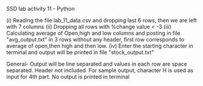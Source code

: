 SSD lab activity 11 - Python

(i) Reading the file lab_11_data.csv and dropping last 6 rows, then we are left with 7 columns
(ii) Dropping all rows with %change value < -3
(iii) Calculating average of Open,high and low columns and posting in file "avg_output.txt" in 3 rows without any header, first row corresponds to average of open,then high and then low.
(iv) Enter the starting character in terminal and output will be printed in file "stock_output.txt"

General-
Output will be line separated and values in each row are space separated. Header not included.
For sample output, character H is used as input for 4th part.
No output is printed in terminal
